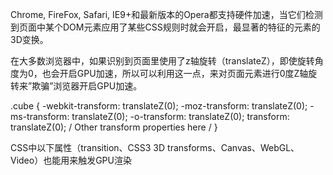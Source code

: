 Chrome, FireFox, Safari, IE9+和最新版本的Opera都支持硬件加速，当它们检测到页面中某个DOM元素应用了某些CSS规则时就会开启，最显著的特征的元素的3D变换。
 
在大多数浏览器中，如果识别到页面里使用了z轴旋转（translateZ），即使旋转角度为0，也会开启GPU加速，所以可以利用这一点，来对页面元素进行0度Z轴旋转来”欺骗”浏览器开启GPU加速。
 
.cube {
-webkit-transform: translateZ(0);
-moz-transform: translateZ(0);
-ms-transform: translateZ(0);
-o-transform: translateZ(0);
transform: translateZ(0);
/ Other transform properties here /
}
 
CSS中以下属性（transition、CSS3 3D transforms、Canvas、WebGL、Video）也能用来触发GPU渲染